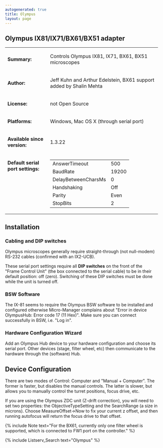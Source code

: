 ```yaml
---
autogenerated: true
title: Olympus
layout: page
---
```


## Olympus IX81/IX71/BX61/BX51 adapter

<table cellspacing=3>
<tr>
<td markdown="1">

**Summary:**

</td>
<td markdown="1" valign="top">

Controls Olympus IX81, IX71, BX61, BX51 microscopes

</td>
</tr>
<tr>
<td markdown="1">

**Author:**

</td>
<td markdown="1">

Jeff Kuhn and Arthur Edelstein, BX61 support added by Shalin Mehta

</td>
</tr>
<tr>
<td markdown="1">

**License:**

</td>
<td markdown="1">

not Open Source

</td>
</tr>
<tr>
<td markdown="1">

**Platforms:**

</td>
<td markdown="1">

Windows, Mac OS X (through serial port)

</td>
</tr>
<tr>
<td markdown="1">

**Available since version:**

</td>
<td markdown="1">

1.3.22

</td>
<tr>
<td markdown="1" valign=top>

**Default serial port settings:**

</td>
<td markdown="1" valign=top>

|                     |       |
|---------------------|-------|
| AnswerTimeout       | 500   |
| BaudRate            | 19200 |
| DelayBetweenCharsMs | 0     |
| Handshaking         | Off   |
| Parity              | Even  |
| StopBits            | 2     |

</td>
</tr>
</table>

## Installation

### Cabling and DIP switches

Olympus microscopes generally require straight-through (not null-modem)
RS-232 cables (confirmed with an IX2-UCB).

These serial port settings require all **DIP switches** on the front of
the "Frame Control Unit" (the box connected to the serial cable) to be
in their default position: off (zero). Switching of these DIP switches
must be done while the unit is turned off.

### BSW Software

The IX-81 seems to require the Olympus BSW software to be installed and
configured otherwise Micro-Manager complains about "Error in device
OlympusHub: Error code 17 (11 Hex)". Make sure you can connect
successfully in BSW, i.e. "Log in".

### Hardware Configuration Wizard

Add an Olympus Hub device to your hardware configuration and choose its
serial port. Other devices (stage, filter wheel, etc) then communicate
to the hardware through the (software) Hub.

## Device Configuration

There are two modes of Control: Computer and "Manual + Computer". The
former is faster, but disables the manual controls. The latter is
slower, but allows you to manually control the turret positions, focus
drive, etc.

If you are using the Olympus ZDC unit (Z-drift correction), you will
need to set two properties: the ObjectiveTypeSetting and the SearchRange
(a size in microns). Choose MeasureOffset-&gt;Now to fix your current z
offset, and then running autofocus will return the focus drive to that
offset.

{% include Note text="For the BX61, currently only one filter wheel is supported, which is connected to FW1 port on the controller." %}

{% include Listserv_Search text="Olympus" %}

